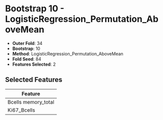 # Bootstrap 10 - LogisticRegression_Permutation_AboveMean

- **Outer Fold**: 34
- **Bootstrap**: 10
- **Method**: LogisticRegression_Permutation_AboveMean
- **Fold Seed**: 84
- **Features Selected**: 2

## Selected Features

| Feature |
|---------|
| Bcells memory_total |
| Ki67_Bcells |
